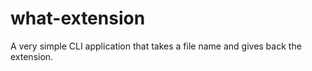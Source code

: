 # what-extension
A very simple CLI application that takes a file name and gives back the extension.

